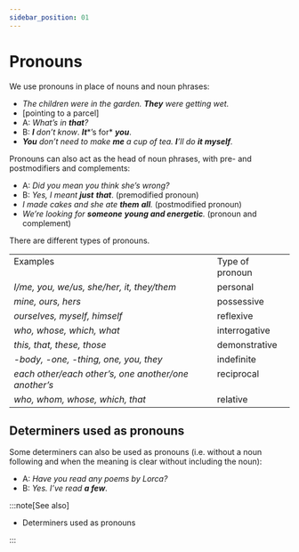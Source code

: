```yaml
---
sidebar_position: 01
---
```


# Pronouns

We use pronouns in place of nouns and noun phrases:

- *The children were in the garden. **They** were getting wet.*
- \[pointing to a parcel\]
- A: *What’s in **that**?*
- B: ***I*** *don’t know*. ***It****’s for* ***you***.
- ***You*** *don’t need to make **me** a cup of tea. **I**’ll do **it*** ***myself**.*

Pronouns can also act as the head of noun phrases, with pre- and postmodifiers and complements:

- A: *Did you mean you think she’s wrong?*
- B: *Yes, I meant* ***just*** ***that***. (premodified pronoun)
- *I made cakes and she ate **them*** ***all**.* (postmodified pronoun)
- *We’re looking for **someone*** ***young and energetic**.* (pronoun and complement)

There are different types of pronouns.

<table><tbody><tr valign="top"><td>Examples</td><td>Type of pronoun</td></tr><tr valign="top"><td><i>I/me, you, we/us, she/her, it, they/them</i></td><td>personal</td></tr><tr valign="top"><td><i>mine, ours, hers</i></td><td>possessive</td></tr><tr valign="top"><td><i>ourselves, myself, himself</i></td><td>reflexive</td></tr><tr valign="top"><td><i>who, whose, which, what</i></td><td>interrogative</td></tr><tr valign="top"><td><i>this, that, these, those</i></td><td>demonstrative</td></tr><tr valign="top"><td><i>-body, -one, -thing, one, you, they</i></td><td>indefinite</td></tr><tr valign="top"><td><i>each other/each other’s, one another/one another’s</i></td><td>reciprocal</td></tr><tr valign="top"><td><i>who, whom, whose, which, that</i></td><td>relative</td></tr></tbody></table>

## Determiners used as pronouns

Some determiners can also be used as pronouns (i.e. without a noun following and when the meaning is clear without including the noun):

- A: *Have you read any poems by Lorca?*
- B: *Yes. I’ve read* ***a few***.

:::note[See also]

- Determiners used as pronouns

:::

